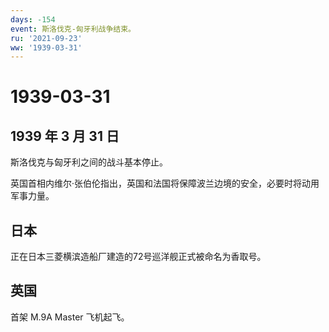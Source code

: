 ```yaml
---
days: -154
event: 斯洛伐克-匈牙利战争结束。
ru: '2021-09-23'
ww: '1939-03-31'
---
```


# 1939-03-31

## 1939 年 3 月 31 日

斯洛伐克与匈牙利之间的战斗基本停止。

英国首相内维尔·张伯伦指出，英国和法国将保障波兰边境的安全，必要时将动用军事力量。

## 日本

正在日本三菱横滨造船厂建造的72号巡洋舰正式被命名为香取号。

## 英国

首架 M.9A Master 飞机起飞。